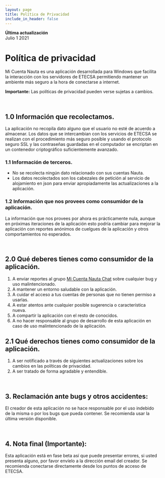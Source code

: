 ```yaml
---
layout: page
title: Política de Privacidad
include_in_header: false
---
```


**Última actualización**  
Julio 1 2021

# Política de privacidad
Mi Cuenta Nauta es una aplicación desarrollada para Windows que facilita la interacción con los servidores de ETECSA permitiendo mantener un ambiente más seguro a la hora de conectarse a internet.

**Importante:** Las políticas de privacidad pueden verse sujetas a cambios.

<br>

## 1.0 Información que recolectamos.
La aplicación no recopila dato alguno que el usuario no esté de acuerdo a almacenar. Los datos que se intercambian con los servicios de ETECSA se realizan con el procedimiento más seguro posible y usando el protocolo seguro SSL y las contraseñas guardadas en el computador se encriptan en un contenedor criptográfico suficientemente avanzado.

### 1.1 Información de terceros.
- No se recolecta ningún dato relacionado con sus cuentas Nauta.
- Los datos recolectados son los cabezales de petición al servicio de alojamiento en json para enviar apropiadamente las actualizaciones a la aplicación.

### 1.2 Información que nos provees como consumidor de la aplicación.
La información que nos provees por ahora es prácticamente nula, aunque en próximas iteraciones de la aplicación esto podría cambiar para mejorar la aplicación con reportes anónimos de cuelgues de la aplicación y otros comportamientos no esperados.

<br>

## 2.0 Qué deberes tienes como consumidor de la aplicación.
1. A enviar reportes al grupo [Mi Cuenta Nauta Chat](https://t.me/micuentanautachat) sobre cualquier bug y uso malintencionado.
2. A mantener un entorno saludable con la aplicación.
3. A cuidar el acceso a tus cuentas de personas que no tienen permiso a usarlas.
4. A estar atentos ante cualquier posible sugerencia o característica nueva.
5. A compartir la aplicación con el resto de conocidos.
6. A no hacer responsable al grupo de desarrollo de esta aplicación en caso de uso malintencionado de la aplicación.

## 2.1 Qué derechos tienes como consumidor de la aplicación.
1. A ser notificado a través de siguientes actualizaciones sobre los cambios en las políticas de privacidad.
2. A ser tratado de forma agradable y entendible.

<br>

## 3. Reclamación ante bugs y otros accidentes:
El creador de esta aplicación no se hace responsable por el uso indebido de la misma o por los bugs que pueda contener. Se recomienda usar la última versión disponible.

<br>

## 4. Nota final (Importante):
Esta aplicación está en fase beta así que puede presentar errores, si usted presenta alguno, por favor envíelo a la dirección email del creador. Se recomienda conectarse directamente desde los puntos de acceso de ETECSA.